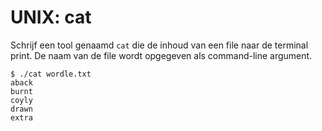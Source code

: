 # UNIX: cat

Schrijf een tool genaamd `cat` die de inhoud van een file naar de terminal print. De naam van de file wordt opgegeven als command-line argument.

    $ ./cat wordle.txt
    aback
    burnt
    coyly
    drawn
    extra
